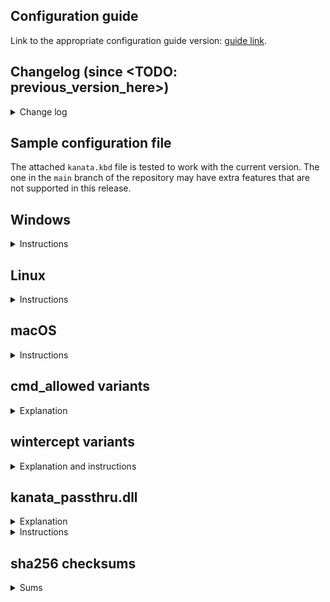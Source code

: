 ## Configuration guide

<!-- NOTE: GitHub release doc seems to not support multiline paragraph joining as opposed to other places markdown is used in GitHub. Keep paragraphs on one line in this file, as ugly as it is to do so. -->

Link to the appropriate configuration guide version: [guide link](https://github.com/jtroo/kanata/blob/v1.6.1/docs/config.adoc).

## Changelog (since <TODO: previous_version_here>)

<details>
<summary>Change log</summary>
* TODO: fill this out
</details>

## Sample configuration file

The attached `kanata.kbd` file is tested to work with the current version. The one in the `main` branch of the repository may have extra features that are not supported in this release.

## Windows

<details>
<summary>Instructions</summary>

**NOTE:** All Linux binaries are compiled for x86-64 architectures only.

Download `kanata.exe`. Optionally, download `kanata.kbd`. With the two files in the same directory, you can double-click the `exe` to start kanata. Kanata does not start a background process, so the window needs to stay open after startup. See [this discussion](https://github.com/jtroo/kanata/discussions/193) for tips to run kanata in the background.

You need to run `kanata.exe` via `cmd` or `powershell` to use a different configuration file:

`kanata.exe --cfg <cfg_file>`

---

**NOTE:** The `kanata_winIOv2.exe` variant contains an experimental breaking change that fixes [an issue](https://github.com/jtroo/kanata/issues/152) where the Windows LLHOOK+SendInput version of kanata does not handle `defsrc` consistently compared to other versions and other operating systems. This variant will be of interest to you for any of the following reasons:
- you are a new user
- you are a cross-platform user
- you use multiple language layouts within Windows and want kanata to handle the key positions consistently

This variant contains the same output change as in the `scancode` variant below, and also changes the input to also operate on scancodes.

---

**NOTE:** The `kanata_legacy_output.exe` variant has the same input `defsrc` handling as the standard `kanata.exe` file. It uses the same output mechanism as the standard `kanata.exe` variant in version 1.6.1 and earlier. In other words the formerly `experimental_scancode` variant is nwow default binary. The non-legacy variants contain changes for [an issue](https://github.com/jtroo/kanata/issues/567), which is omitted from this legacy variant. The legacy variant is included in case issues are found with the new output mechanism.

---

</details>

## Linux

<details>
<summary>Instructions</summary>

**NOTE:** All Windows binaries are compiled for x86 architectures only.

Download `kanata`.

Run it in a terminal and point it to a valid configuration file. Kanata does not start a background process, so the window needs to stay open after startup. See [this discussion](https://github.com/jtroo/kanata/discussions/130) for how to set up kanata with systemd.
```
chmod +x kanata   # may be downloaded without executable permissions
sudo ./kanata --cfg <cfg_file>`
```

To avoid requiring `sudo`, [follow the instructions here](https://github.com/jtroo/kanata/wiki/Avoid-using-sudo-on-Linux).

</details>

## macOS

<details>
<summary>Instructions</summary>

**WARNING**: feature support on macOS [is limited](https://github.com/jtroo/kanata/blob/main/docs/platform-known-issues.adoc#macos).

### For macOS 11 and newer:
- Install the [Karabiner VirtualHiDDevice Driver](https://github.com/pqrs-org/Karabiner-DriverKit-VirtualHIDDevice/blob/main/dist/Karabiner-DriverKit-VirtualHIDDevice-3.1.0.pkg).

To activate it:

```
/Applications/.Karabiner-VirtualHIDDevice-Manager.app/Contents/MacOS/Karabiner-VirtualHIDDevice-Manager activate
```

### For macOS 10 and older:

- Install the [Karabiner kernel extension](https://github.com/pqrs-org/Karabiner-VirtualHIDDevice).

### After installing the appropriate driver for your OS

Download a `kanata_macos` variant.

Run it in a terminal and point it to a valid configuration file. Kanata does not start a background process, so the window needs to stay open after startup.

Example
```
chmod +x kanata_macos_arm64   # may be downloaded without executable permissions
sudo ./kanata_macos_arm64 --cfg <cfg_file>`
```

</details>

## cmd\_allowed variants

<details>
<summary>Explanation</summary>

The binaries with the name `cmd_allowed` are conditionally compiled with the `cmd` action enabled.

Using the regular binaries, there is no way to get the `cmd` action to work. This action is restricted behind conditional compilation because I consider the action to be a security risk that should be explicitly opted into and completely forbidden by default.

</details>

## wintercept variants

<details>
<summary>Explanation and instructions</summary>

### Warning: known issue

This issue in the Interception driver exists: https://github.com/oblitum/Interception/issues/25. This will affect you if you put your PC to sleep instead of shutting it down, or if you frequently plug/unplug USB devices.

### Description

These variants use the [Interception driver](http://www.oblita.com/interception) instead of Windows hooks. You will need to install the driver using the assets from the linked website or from the [copy in this repo](https://github.com/jtroo/kanata/tree/main/assets). The benefit of using this driver is that it is a lower-level mechanism than Windows hooks. This means `kanata` will work in more applications, including administrator-privileged apps.

### Steps to install the driver

- extract the `.zip`
- run a shell with administrator privilege
- run the script `"command line installer/install-interception.exe"`
- reboot

### Additional installation steps

The above steps are those recommended by the interception driver author. However, I have found that those steps work inconsistently and sometimes the dll stops being able to be loaded. I think it has something to do with being installed in the privileged location of `system32\drivers`.

To help with the dll issue, you can copy the following file in the zip archive to the directory that kanata starts from: `Interception\library\x64\interception.dll`.

E.g. if you start kanata from your `Documents` folder, put the file there:

```
C:\Users\my_user\Documents\
    kanata_wintercept.exe
    kanata.kbd
    interception.dll
```

</details>

## kanata\_passthru.dll

<details>
<summary>Explanation</summary>

The Windows `kanata_passthru.dll` file allows using Kanata as a library within AutoHotkey to avoid conflicts between keyboard hooks installed by both. You can channel keyboard input events received by AutoHotkey into Kanata's keyboard engine and get the transformed keyboard output events (per your Kanata config) that AutoHotkey can then send to the OS.
</details>

<details>
<summary>Instructions</summary>

Download `kanata_passthru.dll`, then the [simulated_passthru_ahk](https://github.com/jtroo/kanata/blob/main/docs/simulated_passthru_ahk) folder with a brief example, place the dll there, open `kanata_passthru.ahk` to read what the example does and then double-click to launch it.
</details>

## sha256 checksums

<details>
<summary>Sums</summary>

```
TODO: fill this out
```

</details>
